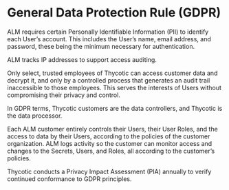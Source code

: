 ﻿[title]: # (General Data Protection Rule)
[tags]: # (Account Lifecycle Manager,ALM,Active Directory,)
[priority]: # (8530)

# General Data Protection Rule (GDPR)

ALM requires certain Personally Identifiable Information (PII) to identify each User’s account. This includes the User’s name, email address, and password, these being the minimum necessary for authentication.

ALM tracks IP addresses to support access auditing.

Only select, trusted employees of Thycotic can access customer data and decrypt it, and only by a controlled process that generates an audit trail inaccessible to those employees. This serves the interests of Users without compromising their privacy and control.

In GDPR terms, Thycotic customers are the data controllers, and Thycotic is the data processor.

Each ALM customer entirely controls their Users, their User Roles, and the access to data by their Users, according to the policies of the customer organization. ALM logs activity so the customer can monitor access and changes to the Secrets, Users, and Roles, all according to the customer’s policies.

Thycotic conducts a Privacy Impact Assessment (PIA) annually to verify continued conformance to GDPR principles.



  

  
